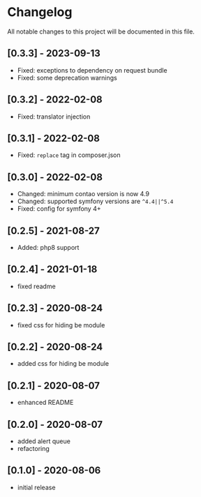 # Changelog
All notable changes to this project will be documented in this file.

## [0.3.3] - 2023-09-13
- Fixed: exceptions to dependency on request bundle
- Fixed: some deprecation warnings

## [0.3.2] - 2022-02-08

- Fixed: translator injection

## [0.3.1] - 2022-02-08

- Fixed: `replace` tag in composer.json

## [0.3.0] - 2022-02-08

- Changed: minimum contao version is now 4.9
- Changed: supported symfony versions are `^4.4||^5.4`
- Fixed: config for symfony 4+

## [0.2.5] - 2021-08-27

- Added: php8 support

## [0.2.4] - 2021-01-18

- fixed readme

## [0.2.3] - 2020-08-24

- fixed css for hiding be module

## [0.2.2] - 2020-08-24

- added css for hiding be module

## [0.2.1] - 2020-08-07

- enhanced README

## [0.2.0] - 2020-08-07

- added alert queue
- refactoring

## [0.1.0] - 2020-08-06

- initial release

